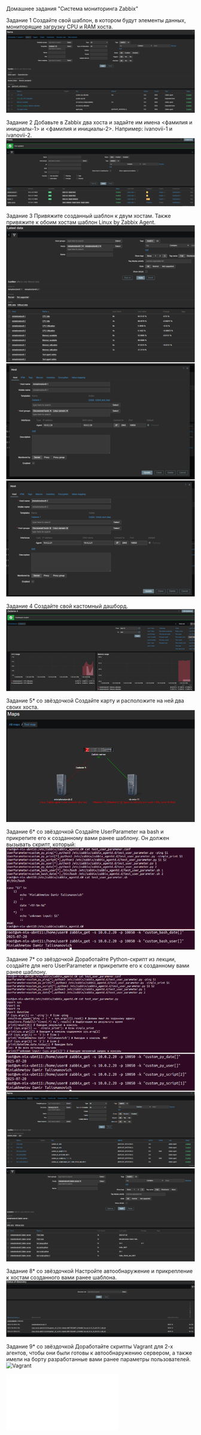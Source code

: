 Домашнее задания "Система мониторинга Zabbix"

Задание 1
Создайте свой шаблон, в котором будут элементы данных, мониторящие загрузку CPU и RAM хоста.
![Zadanie 1](image.png)

Задание 2
Добавьте в Zabbix два хоста и задайте им имена <фамилия и инициалы-1> и <фамилия и инициалы-2>. Например: ivanovii-1 и ivanovii-2.
![Zadanie 2. Hosts](image-1.png)

Задание 3
Привяжите созданный шаблон к двум хостам. Также привяжите к обоим хостам шаблон Linux by Zabbix Agent.
![Latest data](image-4.png)
![host 1](image-5.png)
![host 2](image-6.png)

Задание 4
Создайте свой кастомный дашборд.
![Zadanie 4](image-3.png)

Задание 5* со звёздочкой
Создайте карту и расположите на ней два своих хоста.
![Zadanie 5](image-7.png)

Задание 6* со звёздочкой
Создайте UserParameter на bash и прикрепите его к созданному вами ранее шаблону. Он должен вызывать скрипт, который:
![Настройки агента](image-12.png)
![Тест zabbix_get](image-13.png)

Задание 7* со звёздочкой
Доработайте Python-скрипт из лекции, создайте для него UserParameter и прикрепите его к созданному вами ранее шаблону. 
![Параметры скриптов на сервере](image-8.png)
![Тесты zappix_get](image-9.png)
![Items](image-10.png)
![Latest Data](image-11.png)

Задание 8* со звёздочкой
Настройте автообнаружение и прикрепление к хостам созданного вами ранее шаблона.
![Discovery Status](image-14.png)

Задание 9* со звёздочкой
Доработайте скрипты Vagrant для 2-х агентов, чтобы они были готовы к автообнаружению сервером, а также имели на борту разработанные вами ранее параметры пользователей.
![Vagrant](Vagrantfile_zbx)

![zabbix-agent](zabbix-agent.sh)
